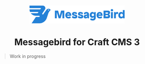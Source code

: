 <p align="center"><img src="./docs/logo.svg" width="300" alt="Messagebird for Craft CMS icon"></p>

<h1 align="center">Messagebird for Craft CMS 3</h1>

> Work in progress